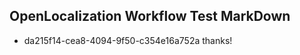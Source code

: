## OpenLocalization Workflow Test MarkDown
* da215f14-cea8-4094-9f50-c354e16a752a 
thanks!<!--HONumber=Mar16_HO4-->
